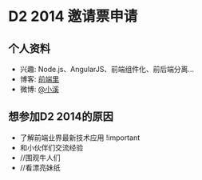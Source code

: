 # D2 2014 邀请票申请

## 个人资料

- 兴趣: Node.js、AngularJS、前端组件化、前后端分离...
- 博客: [前端里](http://www.yyyweb.com)
- 微博: [@小溪](http://weibo.com/iamlhb/)

## 想参加D2 2014的原因

- 了解前端业界最新技术应用 !important
- 和小伙伴们交流经验
- //围观牛人们
- //看漂亮妹纸
